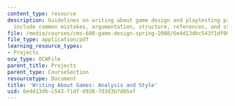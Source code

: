 ```yaml
---
content_type: resource
description: Guidelines on writing about game design and playtesting procedures. Topics
  include common mistakes, argumentation, structure, references, and style.
file: /media/courses/cms-608-game-design-spring-2008/6e4d13dbc543f1df09387d3d3b7db5af_games.pdf
file_type: application/pdf
learning_resource_types:
- Projects
ocw_type: OCWFile
parent_title: Projects
parent_type: CourseSection
resourcetype: Document
title: 'Writing About Games: Analysis and Style'
uid: 6e4d13db-c543-f1df-0938-7d3d3b7db5af
---
```

